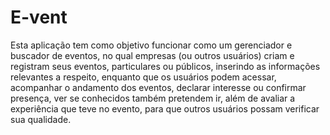 #  E-vent

Esta aplicação tem como objetivo funcionar como um gerenciador e buscador de eventos, no qual empresas (ou outros usuários) criam e registram seus eventos, particulares ou públicos, inserindo as informações relevantes a respeito, enquanto que os usuários podem acessar, acompanhar o andamento dos eventos, declarar interesse ou confirmar presença, ver se conhecidos também pretendem ir, além de avaliar a experiência que teve no evento, para que outros usuários possam verificar sua qualidade.
